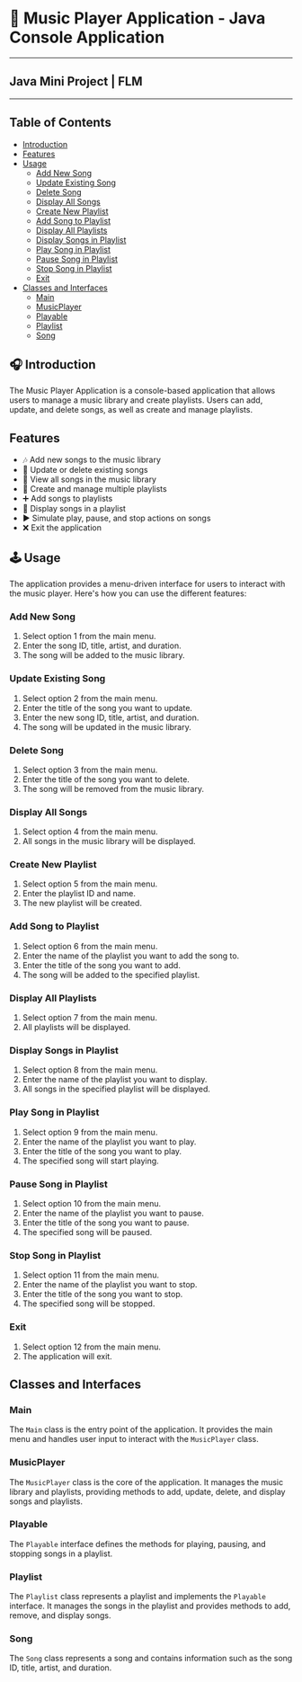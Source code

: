 # 🎵 Music Player Application - Java Console Application

---

## Java Mini Project | FLM

---

## Table of Contents
- [Introduction](#introduction)
- [Features](#features)
- [Usage](#usage)
  - [Add New Song](#add-new-song)
  - [Update Existing Song](#update-existing-song)
  - [Delete Song](#delete-song)
  - [Display All Songs](#display-all-songs)
  - [Create New Playlist](#create-new-playlist)
  - [Add Song to Playlist](#add-song-to-playlist)
  - [Display All Playlists](#display-all-playlists)
  - [Display Songs in Playlist](#display-songs-in-playlist)
  - [Play Song in Playlist](#play-song-in-playlist)
  - [Pause Song in Playlist](#pause-song-in-playlist)
  - [Stop Song in Playlist](#stop-song-in-playlist)
  - [Exit](#exit)
- [Classes and Interfaces](#classes-and-interfaces)
  - [Main](#main)
  - [MusicPlayer](#musicplayer)
  - [Playable](#playable)
  - [Playlist](#playlist)
  - [Song](#song)

## 🎧 Introduction

The Music Player Application is a console-based application that allows users to manage a music library and create playlists. Users can add, update, and delete songs, as well as create and manage playlists.

## Features

- 🎶 Add new songs to the music library
- 📝 Update or delete existing songs
- 📄 View all songs in the music library
- 📁 Create and manage multiple playlists
- ➕ Add songs to playlists
- 📂 Display songs in a playlist
- ▶️ Simulate play, pause, and stop actions on songs
- ❌ Exit the application

## 🕹️ Usage

The application provides a menu-driven interface for users to interact with the music player. Here's how you can use the different features:

### Add New Song

1. Select option 1 from the main menu.
2. Enter the song ID, title, artist, and duration.
3. The song will be added to the music library.

### Update Existing Song

1. Select option 2 from the main menu.
2. Enter the title of the song you want to update.
3. Enter the new song ID, title, artist, and duration.
4. The song will be updated in the music library.

### Delete Song

1. Select option 3 from the main menu.
2. Enter the title of the song you want to delete.
3. The song will be removed from the music library.

### Display All Songs

1. Select option 4 from the main menu.
2. All songs in the music library will be displayed.

### Create New Playlist

1. Select option 5 from the main menu.
2. Enter the playlist ID and name.
3. The new playlist will be created.

### Add Song to Playlist

1. Select option 6 from the main menu.
2. Enter the name of the playlist you want to add the song to.
3. Enter the title of the song you want to add.
4. The song will be added to the specified playlist.

### Display All Playlists

1. Select option 7 from the main menu.
2. All playlists will be displayed.

### Display Songs in Playlist

1. Select option 8 from the main menu.
2. Enter the name of the playlist you want to display.
3. All songs in the specified playlist will be displayed.

### Play Song in Playlist

1. Select option 9 from the main menu.
2. Enter the name of the playlist you want to play.
3. Enter the title of the song you want to play.
4. The specified song will start playing.

### Pause Song in Playlist

1. Select option 10 from the main menu.
2. Enter the name of the playlist you want to pause.
3. Enter the title of the song you want to pause.
4. The specified song will be paused.

### Stop Song in Playlist

1. Select option 11 from the main menu.
2. Enter the name of the playlist you want to stop.
3. Enter the title of the song you want to stop.
4. The specified song will be stopped.

### Exit

1. Select option 12 from the main menu.
2. The application will exit.

## Classes and Interfaces

### Main

The `Main` class is the entry point of the application. It provides the main menu and handles user input to interact with the `MusicPlayer` class.

### MusicPlayer

The `MusicPlayer` class is the core of the application. It manages the music library and playlists, providing methods to add, update, delete, and display songs and playlists.

### Playable

The `Playable` interface defines the methods for playing, pausing, and stopping songs in a playlist.

### Playlist

The `Playlist` class represents a playlist and implements the `Playable` interface. It manages the songs in the playlist and provides methods to add, remove, and display songs.

### Song

The `Song` class represents a song and contains information such as the song ID, title, artist, and duration.
